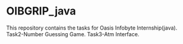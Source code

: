 # OIBGRIP_java
This repository contains the tasks for Oasis Infobyte Internship(java).
Task2-Number Guessing Game.
Task3-Atm Interface.
